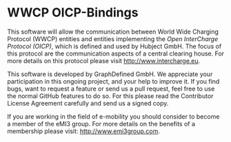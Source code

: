 WWCP OICP-Bindings
==================

This software will allow the communication between World Wide Charging Protocol (WWCP) entities and entities implementing the _Open InterCharge Protocol (OICP)_, which is defined and used by Hubject GmbH. The focus of this protocol are the communication aspects of a central clearing house. For more details on this protocol please visit http://www.intercharge.eu.

This software is developed by GraphDefined GmbH. We appreciate your participation in this ongoing project, and your help to improve it. If you find bugs, want to request a feature or send us a pull request, feel free to use the normal GitHub features to do so. For this please read the Contributor License Agreement carefully and send us a signed copy.

If you are working in the field of e-mobility you should consider to become a member of the eMI3 group. For more details on the benefits of a membership please visit: http://www.emi3group.com.

